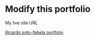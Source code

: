 # Modify this portfolio

My live site URL

[Ricardo soto-fabela portfolio](https://ricardo-soto-fabela-portfolio.netlify.app/)
